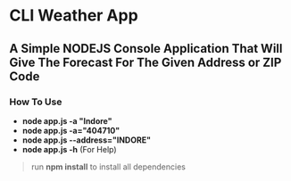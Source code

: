 # CLI Weather App

## A Simple NODEJS Console Application That Will Give The Forecast For The Given Address or ZIP Code
 
### How To Use

* **node app.js -a "Indore"**
* **node app.js -a="404710"**
* **node app.js --address="INDORE"**
* **node app.js -h** (For Help)


> run **npm install** to install all dependencies